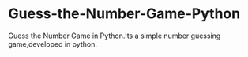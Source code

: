 # Guess-the-Number-Game-Python
Guess the Number Game in Python.Its a simple number guessing game,developed in python.
